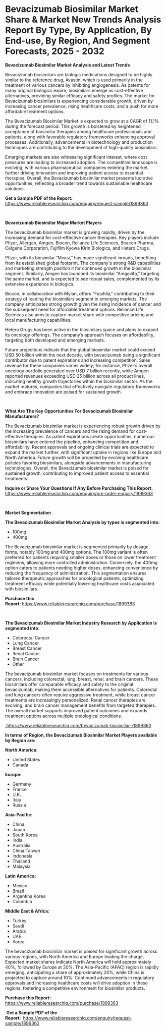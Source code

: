<p><h1>Bevacizumab Biosimilar Market Share & Market New Trends Analysis Report By Type, By Application, By End-use, By Region, And Segment Forecasts, 2025 - 2032</h1></p><p><strong>Bevacizumab Biosimilar Market Analysis and Latest Trends</strong></p>
<p><p>Bevacizumab biosimilars are biologic medications designed to be highly similar to the reference drug, Avastin, which is used primarily in the treatment of various cancers by inhibiting angiogenesis. As patents for many original biologics expire, biosimilars emerge as cost-effective alternatives, providing similar efficacy and safety profiles. The market for Bevacizumab biosimilars is experiencing considerable growth, driven by increasing cancer prevalence, rising healthcare costs, and a push for more affordable treatment options. </p><p>The Bevacizumab Biosimilar Market is expected to grow at a CAGR of 11.1% during the forecast period. This growth is bolstered by heightened acceptance of biosimilar therapies among healthcare professionals and patients, along with favorable regulatory frameworks enhancing approval processes. Additionally, advancements in biotechnology and production techniques are contributing to the development of high-quality biosimilars. </p><p>Emerging markets are also witnessing significant interest, where cost pressures are leading to increased adoption. The competitive landscape is evolving, with various pharmaceutical companies entering the market, further driving innovation and improving patient access to essential therapies. Overall, the Bevacizumab biosimilar market presents lucrative opportunities, reflecting a broader trend towards sustainable healthcare solutions.</p></p>
<p><strong>Get a Sample PDF of the Report:&nbsp;</strong> <a href="https://www.reliableresearchiq.com/enquiry/request-sample/1899363?utm_campaign=1900&utm_medium=2&utm_source=Github&utm_content=ia&utm_term=19042025&utm_id=bevacizumab-biosimilar">https://www.reliableresearchiq.com/enquiry/request-sample/1899363</a></p>
<p>&nbsp;</p>
<p><strong>Bevacizumab Biosimilar Major Market Players</strong></p>
<p><p>The bevacizumab biosimilar market is growing rapidly, driven by the increasing demand for cost-effective cancer therapies. Key players include Pfizer, Allergan, Amgen, Biocon, Reliance Life Sciences, Beacon Pharma, Celgene Corporation, Fujifilm Kyowa Kirin Biologics, and Hetero Drugs.</p><p>Pfizer, with its biosimilar “Mvasi,” has made significant inroads, benefiting from its established global footprint. The company's strong R&D capabilities and marketing strength position it for continued growth in the biosimilar segment. Similarly, Amgen has launched its biosimilar “Amgevita,” targeting the same market, and is expected to see robust sales, complemented by its extensive experience in biologics.</p><p>Biocon, in collaboration with Mylan, offers "Fulphila," contributing to their strategy of leading the biosimilars segment in emerging markets. The company anticipates strong growth given the rising incidence of cancer and the subsequent need for affordable treatment options. Reliance Life Sciences also aims to capture market share with competitive pricing and local manufacturing capabilities.</p><p>Hetero Drugs has been active in the biosimilars space and plans to expand its oncology offerings. The company’s approach focuses on affordability, targeting both developed and emerging markets.</p><p>Future projections indicate that the global biosimilar market could exceed USD 50 billion within the next decade, with bevacizumab being a significant contributor due to patent expirations and increasing competition. Sales revenue for these companies varies widely; for instance, Pfizer’s overall oncology portfolio generated over USD 7 billion recently, while Amgen reported revenues exceeding USD 25 billion across all product lines, indicating healthy growth trajectories within the biosimilar sector. As the market matures, companies that effectively navigate regulatory frameworks and embrace innovation are poised for sustained growth.</p></p>
<p>&nbsp;</p>
<p><strong>What Are The Key Opportunities For Bevacizumab Biosimilar Manufacturers?</strong></p>
<p><p>The Bevacizumab biosimilar market is experiencing robust growth driven by the increasing prevalence of cancers and the rising demand for cost-effective therapies. As patent expirations create opportunities, numerous biosimilars have entered the pipeline, enhancing competition and affordability. Recent approvals and ongoing clinical trials are expected to expand the market further, with significant uptake in regions like Europe and North America. Future growth will be propelled by evolving healthcare policies favoring biosimilars, alongside advancements in manufacturing technologies. Overall, the Bevacizumab biosimilar market is poised for sustained growth, contributing to improved patient access to essential treatments.</p></p>
<p><strong>Inquire or Share Your Questions If Any Before Purchasing This Report:</strong> <a href="https://www.reliableresearchiq.com/enquiry/pre-order-enquiry/1899363?utm_campaign=1900&utm_medium=2&utm_source=Github&utm_content=ia&utm_term=19042025&utm_id=bevacizumab-biosimilar">https://www.reliableresearchiq.com/enquiry/pre-order-enquiry/1899363</a></p>
<p>&nbsp;</p>
<p><strong>Market Segmentation</strong></p>
<p><strong>The Bevacizumab Biosimilar Market Analysis by types is segmented into:</strong></p>
<p><ul><li>100mg</li><li>400mg</li></ul></p>
<p><p>The Bevacizumab biosimilar market is segmented primarily by dosage forms, notably 100mg and 400mg options. The 100mg variant is often preferred for patients requiring smaller doses or those on lower treatment regimens, allowing more controlled administration. Conversely, the 400mg option caters to patients needing higher doses, enhancing convenience by reducing the frequency of administration. This segmentation ensures tailored therapeutic approaches for oncological patients, optimizing treatment efficacy while potentially lowering healthcare costs associated with biosimilars.</p></p>
<p><strong>Purchase this Report:&nbsp;</strong><a href="https://www.reliableresearchiq.com/purchase/1899363?utm_campaign=1900&utm_medium=2&utm_source=Github&utm_content=ia&utm_term=19042025&utm_id=bevacizumab-biosimilar">https://www.reliableresearchiq.com/purchase/1899363</a></p>
<p>&nbsp;</p>
<p><strong>The Bevacizumab Biosimilar Market Industry Research by Application is segmented into:</strong></p>
<p><ul><li>Colorectal Cancer</li><li>Lung Cancer</li><li>Breast Cancer</li><li>Renal Cancer</li><li>Brain Cancer</li><li>Other</li></ul></p>
<p><p>The bevacizumab biosimilar market focuses on treatments for various cancers, including colorectal, lung, breast, renal, and brain cancers. These biosimilars offer comparable efficacy and safety to the original bevacizumab, making them accessible alternatives for patients. Colorectal and lung cancers often require aggressive treatment, while breast cancer treatments are increasingly personalized. Renal cancer therapies are evolving, and brain cancer management benefits from targeted therapies. The overall market supports improved patient outcomes and expands treatment options across multiple oncological conditions.</p></p>
<p><a href="https://www.reliableresearchiq.com/bevacizumab-biosimilar-r1899363?utm_campaign=1900&utm_medium=2&utm_source=Github&utm_content=ia&utm_term=19042025&utm_id=bevacizumab-biosimilar">&nbsp;https://www.reliableresearchiq.com/bevacizumab-biosimilar-r1899363</a></p>
<p><strong>In terms of Region, the Bevacizumab Biosimilar Market Players available by Region are:</strong></p>
<p>
    <p> <strong> North America: </strong>
        <ul>
            <li>United States</li>
            <li>Canada</li>
        </ul>
        </p> 
    <p> <strong> Europe: </strong>
        <ul>
            <li>Germany</li>
            <li>France</li>
            <li>U.K.</li>
            <li>Italy</li>
            <li>Russia</li>
        </ul>
        </p> 
    <p> <strong> Asia-Pacific: </strong>
        <ul>
            <li>China</li>
            <li>Japan</li>
            <li>South Korea</li>
            <li>India</li>
            <li>Australia</li>
            <li>China Taiwan</li>
            <li>Indonesia</li>
            <li>Thailand</li>
            <li>Malaysia</li>
        </ul>
        </p> 
    <p> <strong> Latin America: </strong>
        <ul>
            <li>Mexico</li>
            <li>Brazil</li>
            <li>Argentina Korea</li>
            <li>Colombia</li>
        </ul>
        </p> 
    <p> <strong> Middle East & Africa: </strong>
        <ul>
            <li>Turkey</li>
            <li>Saudi</li>
            <li>Arabia</li>
            <li>UAE</li>
            <li>Korea</li>
        </ul>
    </p>
    </p>
<p><p>The bevacizumab biosimilar market is poised for significant growth across various regions, with North America and Europe leading the charge. Expected market shares indicate North America will hold approximately 40%, followed by Europe at 30%. The Asia-Pacific (APAC) region is rapidly emerging, anticipating a share of approximately 20%, while China is projected to capture around 10%. Continued advancements in regulatory approvals and increasing healthcare costs will drive adoption in these regions, fostering a competitive environment for biosimilar products.</p></p>
<p><strong>Purchase this Report: </strong><a href="https://www.reliableresearchiq.com/purchase/1899363?utm_campaign=1900&utm_medium=2&utm_source=Github&utm_content=ia&utm_term=19042025&utm_id=bevacizumab-biosimilar">https://www.reliableresearchiq.com/purchase/1899363</a></p>
<p>&nbsp;<strong>Get a Sample PDF of the Report:&nbsp;&nbsp;</strong><a href="https://www.reliableresearchiq.com/enquiry/request-sample/1899363?utm_campaign=1900&utm_medium=2&utm_source=Github&utm_content=ia&utm_term=19042025&utm_id=bevacizumab-biosimilar">https://www.reliableresearchiq.com/enquiry/request-sample/1899363</a></p>
<p><strong></strong></p>
<p><p></p><p></p><p></p></p>